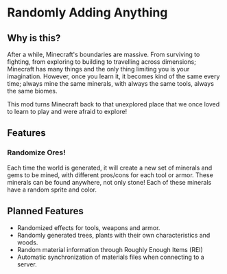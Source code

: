 # Randomly Adding Anything

## Why is this?
After a while, Minecraft's boundaries are massive. From surviving to fighting, from exploring to building to travelling across dimensions; Minecraft has many things and the only thing limiting you is your imagination.
However, once you learn it, it becomes kind of the same every time; always mine the same minerals, with always the same tools, always the same biomes.

This mod turns Minecraft back to that unexplored place that we once loved to learn to play and were afraid to explore!

## Features

### Randomize Ores!

Each time the world is generated, it will create a new set of minerals and gems to be mined, with different pros/cons for each tool or armor.
These minerals can be found anywhere, not only stone!
Each of these minerals have a random sprite and color.

## Planned Features

- Randomized effects for tools, weapons and armor.
- Randomly generated trees, plants with their own characteristics and woods.
- Random material information through Roughly Enough Items (REI)
- Automatic synchronization of materials files when connecting to a server.